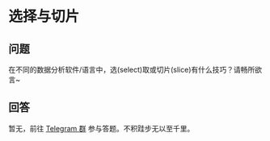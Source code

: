# 选择与切片

## 问题

在不同的数据分析软件/语言中，选(select)取或切片(slice)有什么技巧？请畅所欲言~



## 回答

暂无，前往 [Telegram 群](https://t.me/dataanalysiszh) 参与答题。不积跬步无以至千里。